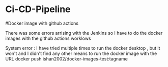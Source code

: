 # Ci-CD-Pipeline
#Docker image with github actions

There was some errors arrising with the Jenkins so I have to do the docker images with the github actions worklows

System error :  I have tried multiple times to run the docker desktop , but it won't and I didn't find any other means to run the docker image with  the URL 
docker push ishan2002/docker-images-test:tagname
